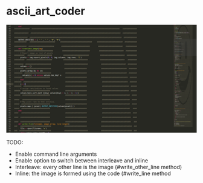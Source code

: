 # ascii_art_coder

![Make your code even more beautiful with a distracting background image!](program_example.png)


TODO:

- Enable command line arguments
- Enable option to switch between interleave and inline
 - Interleave: every other line is the image (#write_other_line method)
 - Inline: the image is formed using the code (#write_line method


